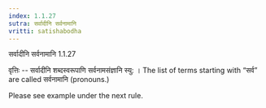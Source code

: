 ```yaml
---
index: 1.1.27
sutra: सर्वादीनि सर्वनामानि
vritti: satishabodha
---
```



 सर्वादीनि सर्वनामानि 1.1.27 


वृत्तिः -- सर्वादीनि शब्दस्वरूपाणि सर्वनामसंज्ञानि स्यु: । The list of terms starting with “सर्व” are called सर्वनामानि (pronouns.) 


Please see example under the next rule. 


